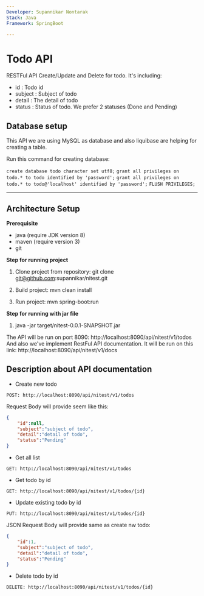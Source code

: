 ```yaml
---
Developer: Supannikar Nontarak
Stack: Java
Framework: SpringBoot

---
```


Todo API
=========

RESTFul API Create/Update and Delete for todo. It's including:

 - id : Todo id
 - subject : Subject of todo
 - detail : The detail of todo
 - status : Status of todo. We prefer 2 statuses (Done and Pending)

Database setup
--------------------------------
This API we are using MySQL as database and also liquibase are helping for creating a table.

Run this command for creating database:

```create database todo character set utf8;```
```grant all privileges on todo.* to todo identified by 'password';```
```grant all privileges on todo.* to todo@'localhost' identified by 'password';```
```FLUSH PRIVILEGES;```

----------
Architecture Setup
--------------------------------
**Prerequisite**
- java (require JDK version 8)
- maven (require version 3)
- git

**Step for running project**

1. Clone project from repository: git clone git@github.com:supannikar/nitest.git

2. Build project: mvn clean install

3. Run project: mvn spring-boot:run

**Step for running with jar file**

1. java -jar target/nitest-0.0.1-SNAPSHOT.jar

The API will be run on port 8090: http://localhost:8090/api/nitest/v1/todos
And also we've implement RestFul API documentation. It will be run on this link: http://localhost:8090/api/nitest/v1/docs

Description about API documentation
--------------------------------
- Create new todo

```POST: http://localhost:8090/api/nitest/v1/todos```

Request Body will provide seem like this:
```json
{
    "id":null,
    "subject":"subject of todo",
    "detail":"detail of todo",
    "status":"Pending"
}
```

- Get all list

```GET: http://localhost:8090/api/nitest/v1/todos```

- Get todo by id

```GET: http://localhost:8090/api/nitest/v1/todos/{id}```

- Update existing todo by id

```PUT: http://localhost:8090/api/nitest/v1/todos/{id}```

JSON Request Body will provide same as create nw todo:
```json
{
    "id":1,
    "subject":"subject of todo",
    "detail":"detail of todo",
    "status":"Pending"
}
```

- Delete todo by id

```DELETE: http://localhost:8090/api/nitest/v1/todos/{id}```

